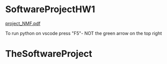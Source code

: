 # SoftwareProjectHW1

[project_NMF.pdf](https://github.com/Frostswing/TheSoftwareProject/files/12523480/project_NMF.pdf)

To run python on vscode press "F5"- NOT the green arrow on the top right
# TheSoftwareProject
